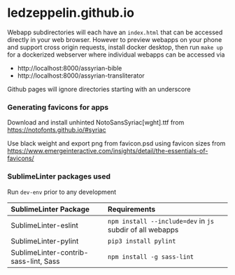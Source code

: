 # ledzeppelin.github.io

Webapp subdirectories will each have an `index.html` that can be accessed directly in your web browser.  However to preview webapps on your phone and support cross origin requests, install docker desktop, then run `make up` for a dockerized webserver where individual webapps can be accessed via

* http://localhost:8000/assyrian-bible
* http://localhost:8000/assyrian-transliterator

Github pages will ignore directories starting with an underscore

### Generating favicons for apps

Download and install unhinted NotoSansSyriac[wght].ttf from https://notofonts.github.io/#syriac

Use black weight and export png from favicon.psd using favicon sizes from https://www.emergeinteractive.com/insights/detail/the-essentials-of-favicons/

### SublimeLinter packages used

Run `dev-env` prior to any development

| SublimeLinter Package                   | Requirements |
| :---                                    | :---- |
| SublimeLinter-eslint                    | `npm install --include=dev` in `js` subdir of all webapps |
| SublimeLinter-pylint                    | `pip3 install pylint` |
| SublimeLinter-contrib-sass-lint, Sass   | `npm install -g sass-lint` |
